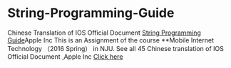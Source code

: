 # String-Programming-Guide
Chinese Translation of IOS Official Document [String Programming Guide](https://developer.apple.com/library/ios/documentation/Cocoa/Conceptual/Strings/introStrings.html#//apple_ref/doc/uid/10000035-SW1)Apple Inc This is an Assignment of the course **Mobile Internet Technology （2016 Spring） in NJU.
See all 45 Chinese translation of  IOS Official Document ,Apple Inc [Click here]()
